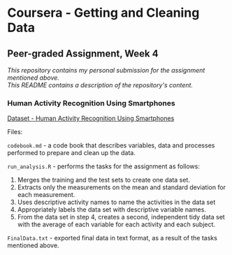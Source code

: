 # Coursera - Getting and Cleaning Data
## Peer-graded Assignment, Week 4

*This repository contains my personal submission for the assignment mentioned above.*  
*This README contains a description of the repository's content.*

### Human Activity Recognition Using Smartphones

[Dataset - Human Activity Recognition Using Smartphones](http://archive.ics.uci.edu/ml/datasets/Human+Activity+Recognition+Using+Smartphones)

Files:  

`codebook.md` - a code book that describes variables, data and processes performed to prepare and clean up the data.

`run_analysis.R` - performs the tasks for the assignment as follows:
1. Merges the training and the test sets to create one data set.
2. Extracts only the measurements on the mean and standard deviation for each measurement.
3. Uses descriptive activity names to name the activities in the data set
4. Appropriately labels the data set with descriptive variable names.
5. From the data set in step 4, creates a second, independent tidy data set with the average of each variable for each activity and each subject.

`FinalData.txt` - exported final data in text format, as a result of the tasks mentioned above.
